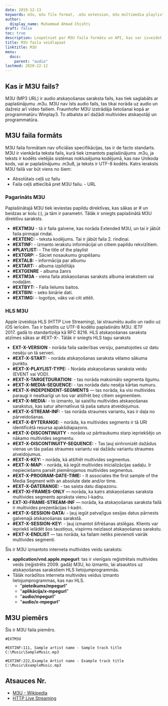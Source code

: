 ```yaml
---
date: 2019-12-13
keywords: m3u, m3u file format, .m3u extension, m3u multimedia playlist, m3u playlist format
author:
  display_name: Muhammad Ahmad Chishti
draft: false
toc: true
description: Lnopelniet par M3U faila formātu un API, kas var izveidot un atvērt M3U failus.
title: M3U faila veidlapaat
linktitle: M3U
menu:
  docs:
    parent: "audio"
lastmod: 2020-22-12
---
```


## Kas ir M3U fails? ##

M3U (MP3 URL) ir audio atskaņošanas saraksta fails, kas tiek saglabāts ar paplašinājumu .m3u. M3U nav īsts audio fails, tas tikai norāda uz audio un dažreiz arī video failiem. Fraunhofer M3U izstrādāja lietošanai kopā ar programmatūru Winplay3. To atbalsta arī dažādi multivides atskaņotāji un programmatūra.

## M3U faila formāts

M3U faila formātam nav oficiālas specifikācijas, tas ir de facto standarts. M3U ir vienkārša teksta fails, kurā tiek izmantots paplašinājums .m3u, ja teksts ir kodēts vietējās sistēmas noklusējuma kodējumā, kas nav Unikoda kods, vai ar paplašinājumu .m3u8, ja teksts ir UTF-8 kodēts. Katrs ieraksts M3U failā var būt viens no šiem:

- Absolūtais ceļš uz failu
- Faila ceļš attiecībā pret M3U failu.
- URL

### Pagarināts M3U ###

Paplašinātajā M3U tiek ieviestas papildu direktīvas, kas sākas ar # un beidzas ar kolu (:), ja tām ir parametri. Tālāk ir sniegts paplašinātā M3U direktīvu saraksts.

- **#EXTM3U** - tā ir faila galvene, kas norāda Extended M3U, un tai ir jābūt faila pirmajai rindai.
- **#EXTENC:** - teksta kodējums. Tai ir jābūt faila 2. rindiņai.
- **#EXTINF:** - izmanto ierakstu informācijai un citiem papildu rekvizītiem.
- **#PLAYLIST:** - The title of the playlist
- **#EXTGRP:** - Sāciet nosaukumu grupēšanu
- **#EXTALB:** - informācija par albumu
- **#EXTART:** - albuma izpildītājs
- **#EXTGENRE** - albuma žanrs
- **#EXTM3A** - viena faila atskaņošanas saraksts albuma ierakstiem vai nodaļām.
- **#EXTBYT:** - Faila lielums baitos.
- **#EXTBIN:** - seko binārie dati.
- **#EXTIMG:** - logotips, vāks vai citi attēli.

### HLS M3U ###

Apple izveidoja HLS (HTTP Live Streaming), lai straumētu audio un radio uz iOS ierīcēm. Tas ir balstīts uz UTF-8 kodēto paplašināto M3U. IETF 2017. gadā to standartizēja kā RFC 8216. HLS atskaņošanas saraksta atzīmes sākas ar #EXT-X-. Tālāk ir sniegts HLS tagu saraksts

- **EXT-X-VERSION** - norāda faila saderības versiju, pamatojoties uz datu nesēju un tā serveri.
- **#EXT-X-START:** - norāda atskaņošanas saraksta vēlamo sākuma punktu.
- **#EXT-X-PLAYLIST-TYPE:** - Norāda atskaņošanas saraksta veidu (EVENT vai VOD).
- **#EXT-X-TARGETDURATION:** - tas norāda maksimālo segmenta ilgumu.
- **#EXT-X-MEDIA-SEQUENCE:** - tas norāda datu nesēja kārtas numuru.
- **#EXT-X-INDEPENDENT-SEGMENTS** — tas norāda, ka visi multivides paraugi ir neatkarīgi un tos var atšifrēt bez citiem segmentiem.
- **#EXT-X-MEDIA:** - to izmanto, lai saistītu multivides atskaņošanas sarakstus, kas satur alternatīvus tā paša satura atveidojumus.
- **#EXT-X-STREAM-INF:** - tas norāda straumes variantu, kas ir daļa no pārveidošanas.
- **#EXT-X-BYTERANGE:** - norāda, ka multivides segments ir tā URI identificētā resursa apakšdiapazons.
- **#EXT-X-DISCONTINUITY** - norāda uz pārtraukumu starp iepriekšējo un nākamo multivides segmentu.
- **#EXT-X-DISCONTINUITY-SEQUENCE:** - Tas ļauj sinhronizēt dažādus vienas un tās pašas straumes variantu vai dažādu variantu straumes atveidojumus.
- **#EXT-X-KEY:** - norāda, kā atšifrēt multivides segmentus.
- **#EXT-X-MAP:** - norāda, kā iegūt multivides inicializācijas sadaļu. Ir nepieciešams parsēt piemērojamos multivides segmentus.
- **#EXT-X-PROGRAM-DATE-TIME:** - It associates the first sample of the Media Segment with an absolute date and/or time.
- **#EXT-X-DATERANGE:** - tas saista datu diapazonu.
- **#EXT-XI-FRAMES-ONLY** — norāda, ka katrs atskaņošanas saraksta multivides segments apraksta vienu I-kadru.
- **EXT-XI-FRAME-STREAM-INF** — norāda, ka atskaņošanas saraksta failā ir multivides prezentācijas I-kadri.
- **#EXT-X-SESSION-DATA:** - ļauj iegūt patvaļīgus sesijas datus
pārnests galvenajā atskaņošanas sarakstā.
- **#EXT-X-SESSION-KEY:** - ļauj izmantot šifrēšanas atslēgas. Klients var iepriekš ielādēt šos taustiņus, vispirms neizlasot atskaņošanas sarakstu.
- **#EXT-X-ENDLIST** — tas norāda, ka failam netiks pievienoti vairāk multivides segmenti.

Šis ir M3U izmantoto interneta multivides veidu saraksts:

- **application/vnd.apple.mpegurl**: tas ir vienīgais reģistrētais multivides veids (reģistrēts 2009. gadā) M3U, ko izmanto, lai atsauktos uz atskaņošanas sarakstiem HLS lietojumprogrammās.
- Tālāk norādītos interneta multivides veidus izmanto lietojumprogrammas, kas nav HLS.
  - "**pieteikums/mpegurl**"
  - "**aplikācija/x-mpegurl**"
  - "**audio/mpegurl**"
  - "**audio/x-mpegurl**"

## M3U piemērs ##

Šis ir M3U faila piemērs.

```console
#EXTM3U

#EXTINF:111, Sample artist name - Sample track title
C:\Music\SampleMusic.mp3

#EXTINF:222,Example Artist name - Example track title
C:\Music\ExampleMusic.mp3
```
## Atsauces Nr.

- [M3U - Wikipedia](https://en.wikipedia.org/wiki/M3U)
- [HTTP Live Streaming](https://tools.ietf.org/html/rfc8216)

